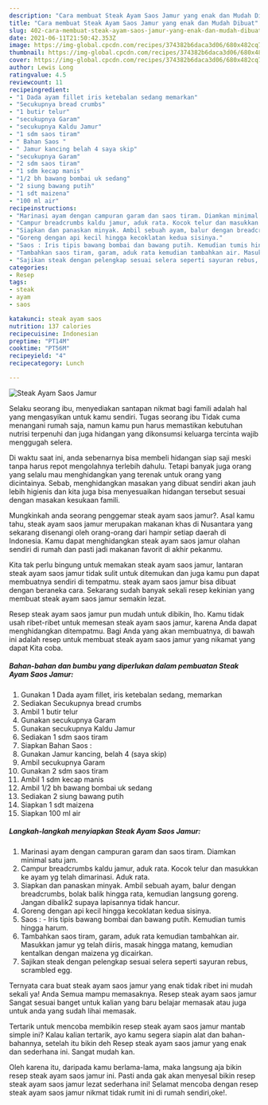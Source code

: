 ```yaml
---
description: "Cara membuat Steak Ayam Saos Jamur yang enak dan Mudah Dibuat"
title: "Cara membuat Steak Ayam Saos Jamur yang enak dan Mudah Dibuat"
slug: 402-cara-membuat-steak-ayam-saos-jamur-yang-enak-dan-mudah-dibuat
date: 2021-06-11T21:50:42.353Z
image: https://img-global.cpcdn.com/recipes/374382b6daca3d06/680x482cq70/steak-ayam-saos-jamur-foto-resep-utama.jpg
thumbnail: https://img-global.cpcdn.com/recipes/374382b6daca3d06/680x482cq70/steak-ayam-saos-jamur-foto-resep-utama.jpg
cover: https://img-global.cpcdn.com/recipes/374382b6daca3d06/680x482cq70/steak-ayam-saos-jamur-foto-resep-utama.jpg
author: Lewis Long
ratingvalue: 4.5
reviewcount: 11
recipeingredient:
- "1 Dada ayam fillet iris ketebalan sedang memarkan"
- "Secukupnya bread crumbs"
- "1 butir telur"
- "secukupnya Garam"
- "secukupnya Kaldu Jamur"
- "1 sdm saos tiram"
- " Bahan Saos "
- " Jamur kancing belah 4 saya skip"
- "secukupnya Garam"
- "2 sdm saos tiram"
- "1 sdm kecap manis"
- "1/2 bh bawang bombai uk sedang"
- "2 siung bawang putih"
- "1 sdt maizena"
- "100 ml air"
recipeinstructions:
- "Marinasi ayam dengan campuran garam dan saos tiram. Diamkan minimal satu jam."
- "Campur breadcrumbs kaldu jamur, aduk rata. Kocok telur dan masukkan ke ayam yg telah dimarinasi. Aduk rata."
- "Siapkan dan panaskan minyak. Ambil sebuah ayam, balur dengan breadcrumbs, bolak balik hingga rata, kemudian langsung goreng. Jangan dibalik2 supaya lapisannya tidak hancur."
- "Goreng dengan api kecil hingga kecoklatan kedua sisinya."
- "Saos : Iris tipis bawang bombai dan bawang putih. Kemudian tumis hingga harum."
- "Tambahkan saos tiram, garam, aduk rata kemudian tambahkan air. Masukkan jamur yg telah diiris, masak hingga matang, kemudian kentalkan dengan maizena yg dicairkan."
- "Sajikan steak dengan pelengkap sesuai selera seperti sayuran rebus, scrambled egg."
categories:
- Resep
tags:
- steak
- ayam
- saos

katakunci: steak ayam saos 
nutrition: 137 calories
recipecuisine: Indonesian
preptime: "PT14M"
cooktime: "PT56M"
recipeyield: "4"
recipecategory: Lunch

---
```



![Steak Ayam Saos Jamur](https://img-global.cpcdn.com/recipes/374382b6daca3d06/680x482cq70/steak-ayam-saos-jamur-foto-resep-utama.jpg)

Selaku seorang ibu, menyediakan santapan nikmat bagi famili adalah hal yang mengasyikan untuk kamu sendiri. Tugas seorang ibu Tidak cuma menangani rumah saja, namun kamu pun harus memastikan kebutuhan nutrisi terpenuhi dan juga hidangan yang dikonsumsi keluarga tercinta wajib menggugah selera.

Di waktu  saat ini, anda sebenarnya bisa membeli hidangan siap saji meski tanpa harus repot mengolahnya terlebih dahulu. Tetapi banyak juga orang yang selalu mau menghidangkan yang terenak untuk orang yang dicintainya. Sebab, menghidangkan masakan yang dibuat sendiri akan jauh lebih higienis dan kita juga bisa menyesuaikan hidangan tersebut sesuai dengan masakan kesukaan famili. 



Mungkinkah anda seorang penggemar steak ayam saos jamur?. Asal kamu tahu, steak ayam saos jamur merupakan makanan khas di Nusantara yang sekarang disenangi oleh orang-orang dari hampir setiap daerah di Indonesia. Kamu dapat menghidangkan steak ayam saos jamur olahan sendiri di rumah dan pasti jadi makanan favorit di akhir pekanmu.

Kita tak perlu bingung untuk memakan steak ayam saos jamur, lantaran steak ayam saos jamur tidak sulit untuk ditemukan dan juga kamu pun dapat membuatnya sendiri di tempatmu. steak ayam saos jamur bisa dibuat dengan beraneka cara. Sekarang sudah banyak sekali resep kekinian yang membuat steak ayam saos jamur semakin lezat.

Resep steak ayam saos jamur pun mudah untuk dibikin, lho. Kamu tidak usah ribet-ribet untuk memesan steak ayam saos jamur, karena Anda dapat menghidangkan ditempatmu. Bagi Anda yang akan membuatnya, di bawah ini adalah resep untuk membuat steak ayam saos jamur yang nikamat yang dapat Kita coba.

<!--inarticleads1-->

##### Bahan-bahan dan bumbu yang diperlukan dalam pembuatan Steak Ayam Saos Jamur:

1. Gunakan 1 Dada ayam fillet, iris ketebalan sedang, memarkan
1. Sediakan Secukupnya bread crumbs
1. Ambil 1 butir telur
1. Gunakan secukupnya Garam
1. Gunakan secukupnya Kaldu Jamur
1. Sediakan 1 sdm saos tiram
1. Siapkan  Bahan Saos :
1. Gunakan  Jamur kancing, belah 4 (saya skip)
1. Ambil secukupnya Garam
1. Gunakan 2 sdm saos tiram
1. Ambil 1 sdm kecap manis
1. Ambil 1/2 bh bawang bombai uk sedang
1. Sediakan 2 siung bawang putih
1. Siapkan 1 sdt maizena
1. Siapkan 100 ml air




<!--inarticleads2-->

##### Langkah-langkah menyiapkan Steak Ayam Saos Jamur:

1. Marinasi ayam dengan campuran garam dan saos tiram. Diamkan minimal satu jam.
1. Campur breadcrumbs kaldu jamur, aduk rata. Kocok telur dan masukkan ke ayam yg telah dimarinasi. Aduk rata.
1. Siapkan dan panaskan minyak. Ambil sebuah ayam, balur dengan breadcrumbs, bolak balik hingga rata, kemudian langsung goreng. Jangan dibalik2 supaya lapisannya tidak hancur.
1. Goreng dengan api kecil hingga kecoklatan kedua sisinya.
1. Saos : - Iris tipis bawang bombai dan bawang putih. Kemudian tumis hingga harum.
1. Tambahkan saos tiram, garam, aduk rata kemudian tambahkan air. Masukkan jamur yg telah diiris, masak hingga matang, kemudian kentalkan dengan maizena yg dicairkan.
1. Sajikan steak dengan pelengkap sesuai selera seperti sayuran rebus, scrambled egg.




Ternyata cara buat steak ayam saos jamur yang enak tidak ribet ini mudah sekali ya! Anda Semua mampu memasaknya. Resep steak ayam saos jamur Sangat sesuai banget untuk kalian yang baru belajar memasak atau juga untuk anda yang sudah lihai memasak.

Tertarik untuk mencoba membikin resep steak ayam saos jamur mantab simple ini? Kalau kalian tertarik, ayo kamu segera siapin alat dan bahan-bahannya, setelah itu bikin deh Resep steak ayam saos jamur yang enak dan sederhana ini. Sangat mudah kan. 

Oleh karena itu, daripada kamu berlama-lama, maka langsung aja bikin resep steak ayam saos jamur ini. Pasti anda gak akan menyesal bikin resep steak ayam saos jamur lezat sederhana ini! Selamat mencoba dengan resep steak ayam saos jamur nikmat tidak rumit ini di rumah sendiri,oke!.

